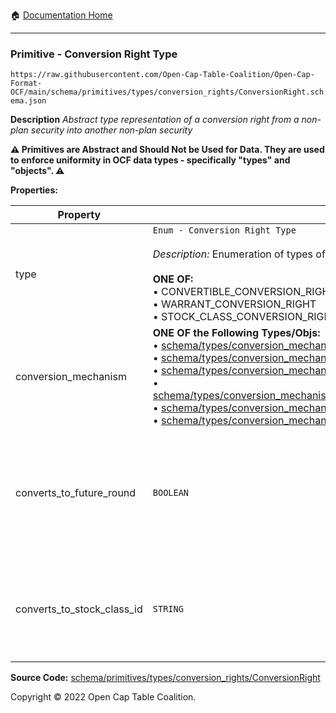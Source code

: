 :house: [Documentation Home](../../../../../README.md)

---

### Primitive - Conversion Right Type

`https://raw.githubusercontent.com/Open-Cap-Table-Coalition/Open-Cap-Format-OCF/main/schema/primitives/types/conversion_rights/ConversionRight.schema.json`

**Description** _Abstract type representation of a conversion right from a non-plan security into another non-plan security_

**:warning: Primitives are Abstract and Should Not be Used for Data. They are used to enforce uniformity in OCF data types - specifically "types" and "objects". :warning:**

**Properties:**

| Property                   | Type                                                                                                                                                                                                                                                                                                                                                                                                                                                                                                                                                                                                                                                                                                                                                                                                                                                                                                                                             | Description                                                                                                         | Required   |
| -------------------------- | ------------------------------------------------------------------------------------------------------------------------------------------------------------------------------------------------------------------------------------------------------------------------------------------------------------------------------------------------------------------------------------------------------------------------------------------------------------------------------------------------------------------------------------------------------------------------------------------------------------------------------------------------------------------------------------------------------------------------------------------------------------------------------------------------------------------------------------------------------------------------------------------------------------------------------------------------ | ------------------------------------------------------------------------------------------------------------------- | ---------- |
| type                       | `Enum - Conversion Right Type`</br></br>_Description:_ Enumeration of types of conversion rights.</br></br>**ONE OF:** </br>&bull; CONVERTIBLE_CONVERSION_RIGHT </br>&bull; WARRANT_CONVERSION_RIGHT </br>&bull; STOCK_CLASS_CONVERSION_RIGHT                                                                                                                                                                                                                                                                                                                                                                                                                                                                                                                                                                                                                                                                                                    | What kind of conversion right is this?                                                                              | -          |
| conversion_mechanism       | **ONE OF the Following Types/Objs:**</br>&bull; [schema/types/conversion_mechanisms/SAFEConversionMechanism](../../../types/conversion_mechanisms/SAFEConversionMechanism.md)</br>&bull; [schema/types/conversion_mechanisms/NoteConversionMechanism](../../../types/conversion_mechanisms/NoteConversionMechanism.md)</br>&bull; [schema/types/conversion_mechanisms/CustomConversionMechanism](../../../types/conversion_mechanisms/CustomConversionMechanism.md)</br>&bull; [schema/types/conversion_mechanisms/PercentCapitalizationConversionMechanism](../../../types/conversion_mechanisms/PercentCapitalizationConversionMechanism.md)</br>&bull; [schema/types/conversion_mechanisms/FixedAmountConversionMechanism](../../../types/conversion_mechanisms/FixedAmountConversionMechanism.md)</br>&bull; [schema/types/conversion_mechanisms/RatioConversionMechanism](../../../types/conversion_mechanisms/RatioConversionMechanism.md) | What conversion mechanism applies to calculate the number of resulting securities?                                  | `REQUIRED` |
| converts_to_future_round   | `BOOLEAN`                                                                                                                                                                                                                                                                                                                                                                                                                                                                                                                                                                                                                                                                                                                                                                                                                                                                                                                                        | Is this stock class potentially convertible into a future, as-yet undetermined stock class (e.g. Founder Preferred) | -          |
| converts_to_stock_class_id | `STRING`                                                                                                                                                                                                                                                                                                                                                                                                                                                                                                                                                                                                                                                                                                                                                                                                                                                                                                                                         | The identifier of the existing, known stock class this stock class can convert into                                 | -          |

**Source Code:** [schema/primitives/types/conversion_rights/ConversionRight](../../../../../../schema/primitives/types/conversion_rights/ConversionRight.schema.json)

Copyright © 2022 Open Cap Table Coalition.
